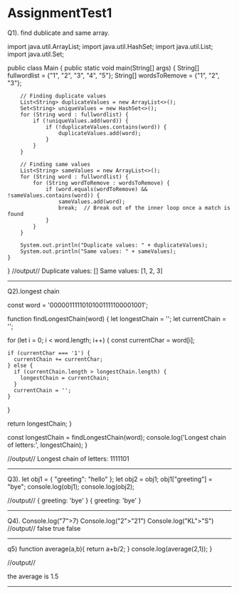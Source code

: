 # AssignmentTest1
Q1). find dublicate and same array.

import java.util.ArrayList;
import java.util.HashSet;
import java.util.List;
import java.util.Set;

public class Main {
    public static void main(String[] args) {
        String[] fullwordlist = {"1", "2", "3", "4", "5"};
        String[] wordsToRemove = {"1", "2", "3"};

        // Finding duplicate values
        List<String> duplicateValues = new ArrayList<>();
        Set<String> uniqueValues = new HashSet<>();
        for (String word : fullwordlist) {
            if (!uniqueValues.add(word)) {
                if (!duplicateValues.contains(word)) {
                    duplicateValues.add(word);
                }
            }
        }

        // Finding same values
        List<String> sameValues = new ArrayList<>();
        for (String word : fullwordlist) {
            for (String wordToRemove : wordsToRemove) {
                if (word.equals(wordToRemove) && !sameValues.contains(word)) {
                    sameValues.add(word);
                    break;  // Break out of the inner loop once a match is found
                }
            }
        }

        System.out.println("Duplicate values: " + duplicateValues);
        System.out.println("Same values: " + sameValues);
    }
}
//output//
Duplicate values: []
Same values: [1, 2, 3]

*******************************************************************************************************************
Q2).longest chain

const word = '00000111110101001111100001001';

function findLongestChain(word) {
  let longestChain = '';
  let currentChain = '';

  for (let i = 0; i < word.length; i++) {
    const currentChar = word[i];

    if (currentChar === '1') {
      currentChain += currentChar;
    } else {
      if (currentChain.length > longestChain.length) {
        longestChain = currentChain;
      }
      currentChain = '';
    }
  }

  return longestChain;
}

const longestChain = findLongestChain(word);
console.log('Longest chain of letters:', longestChain);
}

//output//
Longest chain of letters: 1111101

**************************************************************************************************************

Q3).
let obj1 = { "greeting": "hello" };
let obj2 = obj1;
obj1["greeting"] = "bye";
console.log(obj1);
console.log(obj2);

//output//
{ greeting: 'bye' }
{ greeting: 'bye' }

*********************************************************************************************************
Q4).
Console.log("7">7)
Console.log("2">"21")
Console.log("KL">"S")
//output//
false
true
false

****************************************************************************************************************************
q5)
function average(a,b){
return a+b/2;
}
console.log(average(2,1));
}

//output//

the average is 1.5
********************************************************************************************************************************
